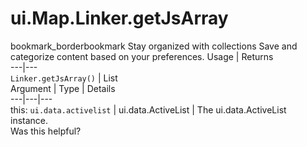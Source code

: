  
#  ui.Map.Linker.getJsArray
bookmark_borderbookmark Stay organized with collections  Save and categorize content based on your preferences.
Usage | Returns  
---|---  
`Linker.getJsArray()` | List<Object>  
Argument | Type | Details  
---|---|---  
this: `ui.data.activelist` | ui.data.ActiveList | The ui.data.ActiveList instance.  
Was this helpful?
